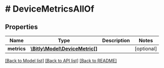 # # DeviceMetricsAllOf

## Properties

Name | Type | Description | Notes
------------ | ------------- | ------------- | -------------
**metrics** | [**\Bitly\Model\DeviceMetric[]**](DeviceMetric.md) |  | [optional]

[[Back to Model list]](../../README.md#models) [[Back to API list]](../../README.md#endpoints) [[Back to README]](../../README.md)
